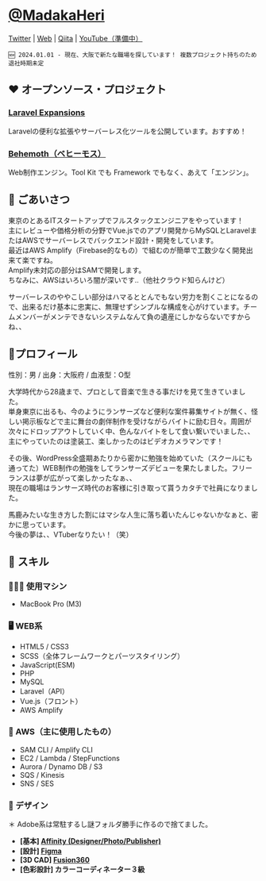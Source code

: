 # [@MadakaHeri](https://twitter.com/MadakaHeri)

[Twitter](https://twitter.com/MadakaHeri)
| [Web](https://madakaheri.github.io)
| [Qiita](https://qiita.com/MadakaHeri)
| [YouTube（準備中）](https://www.youtube.com/channel/UCdYdqeVNy9D1ZDWrE6Z6uMA)  

```
🆕 2024.01.01 - 現在、大阪で新たな職場を探しています！ 複数プロジェクト持ちのため退社時期未定
```

## ❤️ オープンソース・プロジェクト

### [Laravel Expansions](https://github.com/laravel-expansions)
Laravelの便利な拡張やサーバーレス化ツールを公開しています。おすすめ！

### [Behemoth（ベヒーモス）](https://github.com/behemothjs)
Web制作エンジン。Tool Kit でも Framework でもなく、あえて「エンジン」。


## 📣 ごあいさつ

東京のとあるITスタートアップでフルスタックエンジニアをやっています！  
主にレビューや価格分析の分野でVue.jsでのアプリ開発からMySQLとLaravelまたはAWSでサーバーレスでバックエンド設計・開発をしています。  
最近はAWS Amplify（Firebase的なもの）で組むのが簡単で工数少なく開発出来て楽ですね。  
Amplify未対応の部分はSAMで開発します。  
ちなみに、AWSはいろいろ闇が深いです..（他社クラウド知らんけど）  

サーバーレスのややこしい部分はハマるととんでもない労力を割くことになるので、出来るだけ基本に忠実に、無理せずシンプルな構成を心がけています。チームメンバーがメンテできないシステムなんて負の遺産にしかならないですからね、、


## 👀プロフィール

性別：男 / 出身：大阪府 / 血液型：O型

大学時代から28歳まで、プロとして音楽で生きる事だけを見て生きていました。  
単身東京に出るも、今のようにランサーズなど便利な案件募集サイトが無く、怪しい掲示板などで主に舞台の劇伴制作を受けながらバイトに励む日々。周囲が次々にドロップアウトしていく中、色んなバイトをして食い繋いでいました、、  
主にやっていたのは塗装工、楽しかったのはビデオカメラマンです！  

その後、WordPress全盛期あたりから密かに勉強を始めていた（スクールにも通ってた）WEB制作の勉強をしてランサーズデビューを果たしました。フリーランスは夢が広がって楽しかったなぁ、、  
現在の職場はランサーズ時代のお客様に引き取って貰うカタチで社員になりました。  

馬鹿みたいな生き方した割にはマシな人生に落ち着いたんじゃないかなぁと、密かに思っています。  
今後の夢は、、VTuberなりたい！（笑）

## 🌱 スキル

### 🧑🏻‍💻 使用マシン
- MacBook Pro (M3)

### 🖥 WEB系
- HTML5 / CSS3
- SCSS（全体フレームワークとパーツスタイリング）
- JavaScript(ESM)
- PHP
- MySQL
- Laravel（API）
- Vue.js（フロント）
- AWS Amplify

### 🦄 AWS（主に使用したもの）
- SAM CLI / Amplify CLI
- EC2 / Lambda / StepFunctions
- Aurora / Dynamo DB / S3
- SQS / Kinesis
- SNS /  SES

### 🎨 デザイン
＊ Adobe系は常駐するし謎フォルダ勝手に作るので捨てました。
- **[基本] [Affinity (Designer/Photo/Publisher)](https://affinity.serif.com)**
- **[設計] [Figma](https://www.figma.com)**
- **[3D CAD] [Fusion360](https://www.autodesk.co.jp/products/fusion-360)**
- **[色彩設計] カラーコーディネーター３級**
